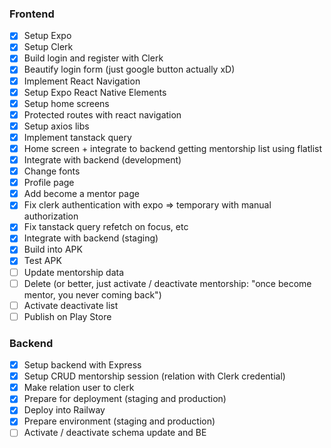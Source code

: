 ### Frontend

- [x] Setup Expo
- [x] Setup Clerk
- [x] Build login and register with Clerk
- [x] Beautify login form (just google button actually xD)
- [x] Implement React Navigation
- [x] Setup Expo React Native Elements
- [x] Setup home screens
- [x] Protected routes with react navigation
- [x] Setup axios libs
- [x] Implement tanstack query
- [x] Home screen + integrate to backend getting mentorship list using flatlist
- [x] Integrate with backend (development)
- [x] Change fonts
- [x] Profile page
- [x] Add become a mentor page
- [x] Fix clerk authentication with expo => temporary with manual authorization
- [x] Fix tanstack query refetch on focus, etc
- [x] Integrate with backend (staging)
- [x] Build into APK
- [x] Test APK
- [ ] Update mentorship data
- [ ] Delete (or better, just activate / deactivate mentorship: "once become mentor, you never coming back")
- [ ] Activate deactivate list
- [ ] Publish on Play Store

### Backend

- [x] Setup backend with Express
- [x] Setup CRUD mentorship session (relation with Clerk credential)
- [x] Make relation user to clerk
- [x] Prepare for deployment (staging and production)
- [x] Deploy into Railway
- [x] Prepare environment (staging and production)
- [ ] Activate / deactivate schema update and BE
